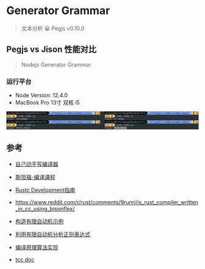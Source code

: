 # Generator Grammar

> 文本分析 😀 Pegjs v0.10.0

## Pegjs  vs Jison 性能对比

> Nodejs Generator Grammar 

### 运行平台

- Node Version: 12.4.0
- MacBook Pro 13寸 双核 i5

![Nodejs Generator Grammar perf](./perf.png)

## 参考

- [自己动手写编译器](https://pandolia.net/tinyc/index.html)

- [斯坦福-编译课程](http://web.stanford.edu/class/archive/cs/cs143/cs143.1128/)

- [Rustc Development指南](https://rust-lang.github.io/rustc-guide/compiler-team.html)

- https://www.reddit.com/r/rust/comments/9runrj/is_rust_compiler_written_in_cc_using_bisonflex/

- [构造有限自动机示例](http://ccl.pku.edu.cn/doubtfire/Course/Computational%20Linguistics/contents/Chapter_02_pdf_FSA_Examples.pdf)

- [利用有限自动机分析正则表达式
](https://cn.charlee.li/parse-regex-with-dfa.html)

- [编译原理算法实现](https://www.kancloud.cn/digest/compile-principle/143011)

- [tcc doc](https://bellard.org/tcc/tcc-doc.html)